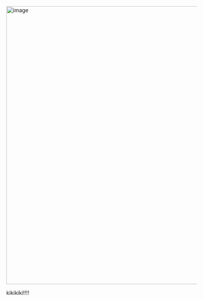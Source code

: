 <img width="736" height="736" alt="image" src="https://github.com/user-attachments/assets/13275373-f55f-4949-a4b2-2335fd9eb806" />


 
 
kikikiki!!!!  
 

